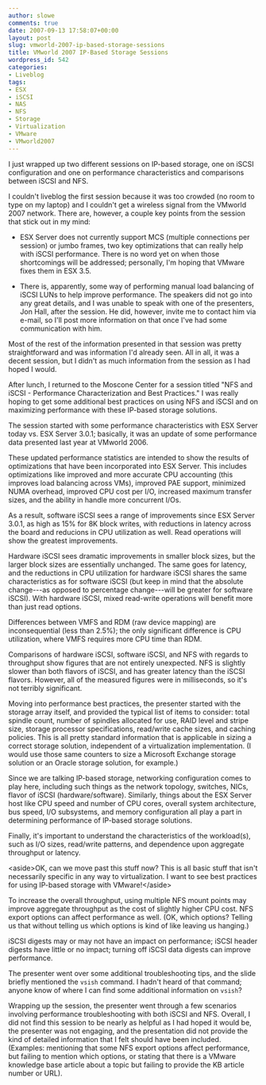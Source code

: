 ```yaml
---
author: slowe
comments: true
date: 2007-09-13 17:58:07+00:00
layout: post
slug: vmworld-2007-ip-based-storage-sessions
title: VMworld 2007 IP-Based Storage Sessions
wordpress_id: 542
categories:
- Liveblog
tags:
- ESX
- iSCSI
- NAS
- NFS
- Storage
- Virtualization
- VMware
- VMworld2007
---
```


I just wrapped up two different sessions on IP-based storage, one on iSCSI configuration and one on performance characteristics and comparisons between iSCSI and NFS.

I couldn't liveblog the first session because it was too crowded (no room to type on my laptop) and I couldn't get a wireless signal from the VMworld 2007 network. There are, however, a couple key points from the session that stick out in my mind:

* ESX Server does not currently support MCS (multiple connections per session) or jumbo frames, two key optimizations that can really help with iSCSI performance. There is no word yet on when those shortcomings will be addressed; personally, I'm hoping that VMware fixes them in ESX 3.5.

* There is, apparently, some way of performing manual load balancing of iSCSI LUNs to help improve performance. The speakers did not go into any great details, and I was unable to speak with one of the presenters, Jon Hall, after the session. He did, however, invite me to contact him via e-mail, so I'll post more information on that once I've had some communication with him.

Most of the rest of the information presented in that session was pretty straightforward and was information I'd already seen. All in all, it was a decent session, but I didn't as much information from the session as I had hoped I would.

After lunch, I returned to the Moscone Center for a session titled "NFS and iSCSI - Performance Characterization and Best Practices." I was really hoping to get some additional best practices on using NFS and iSCSI and on maximizing performance with these IP-based storage solutions.

The session started with some performance characteristics with ESX Server today vs. ESX Server 3.0.1; basically, it was an update of some performance data presented last year at VMworld 2006.

These updated performance statistics are intended to show the results of optimizations that have been incorporated into ESX Server. This includes optimizations like improved and more accurate CPU accounting (this improves load balancing across VMs), improved PAE support, minimized NUMA overhead, improved CPU cost per I/O, increased maximum transfer sizes, and the ability in handle more concurrent I/Os.

As a result, software iSCSI sees a range of improvements since ESX Server 3.0.1, as high as 15% for 8K block writes, with reductions in latency across the board and reducions in CPU utilization as well. Read operations will show the greatest improvements.

Hardware iSCSI sees dramatic improvements in smaller block sizes, but the larger block sizes are essentially unchanged. The same goes for latency, and the reductions in CPU utilization for hardware iSCSI shares the same characteristics as for software iSCSI (but keep in mind that the absolute change---as opposed to percentage change---will be greater for software iSCSI). With hardware iSCSI, mixed read-write operations will benefit more than just read options.

Differences between VMFS and RDM (raw device mapping) are inconsequential (less than 2.5%); the only significant difference is CPU utilization, where VMFS requires more CPU time than RDM.

Comparisons of hardware iSCSI, software iSCSI, and NFS with regards to throughput show figures that are not entirely unexpected. NFS is slightly slower than both flavors of iSCSI, and has greater latency than the iSCSI flavors. However, all of the measured figures were in milliseconds, so it's not terribly significant.

Moving into performance best practices, the presenter started with the storage array itself, and provided the typical list of items to consider: total spindle count, number of spindles allocated for use, RAID level and stripe size, storage processor specifications, read/write cache sizes, and caching policies. This is all pretty standard information that is applicable in sizing a correct storage solution, independent of a virtualization implementation. (I would use those same counters to size a Microsoft Exchange storage solution or an Oracle storage solution, for example.)

Since we are talking IP-based storage, networking configuration comes to play here, including such things as the network topology, switches, NICs, flavor of iSCSI (hardware/software). Similarly, things about the ESX Server host like CPU speed and number of CPU cores, overall system architecture, bus speed, I/O subsystems, and memory configuration all play a part in determining performance of IP-based storage solutions.

Finally, it's important to understand the characteristics of the workload(s), such as I/O sizes, read/write patterns, and dependence upon aggregate throughput or latency.

&lt;aside&gt;OK, can we move past this stuff now? This is all basic stuff that isn't necessarily specific in any way to virtualization. I want to see best practices for using IP-based storage with VMware!&lt;/aside&gt;

To increase the overall throughput, using multiple NFS mount points may improve aggregate throughput as the cost of slightly higher CPU cost. NFS export options can affect performance as well. (OK, which options? Telling us that without telling us which options is kind of like leaving us hanging.)

iSCSI digests may or may not have an impact on performance; iSCSI header digests have little or no impact; turning off iSCSI data digests can improve performance.

The presenter went over some additional troubleshooting tips, and the slide briefly mentioned the `vsish` command. I hadn't heard of that command; anyone know of where I can find some additional information on `vsish`?

Wrapping up the session, the presenter went through a few scenarios involving performance troubleshooting with both iSCSI and NFS. Overall, I did not find this session to be nearly as helpful as I had hoped it would be, the presenter was not engaging, and the presentation did not provide the kind of detailed information that I felt should have been included. (Examples: mentioning that some NFS export options affect performance, but failing to mention which options, or stating that there is a VMware knowledge base article about a topic but failing to provide the KB article number or URL).
